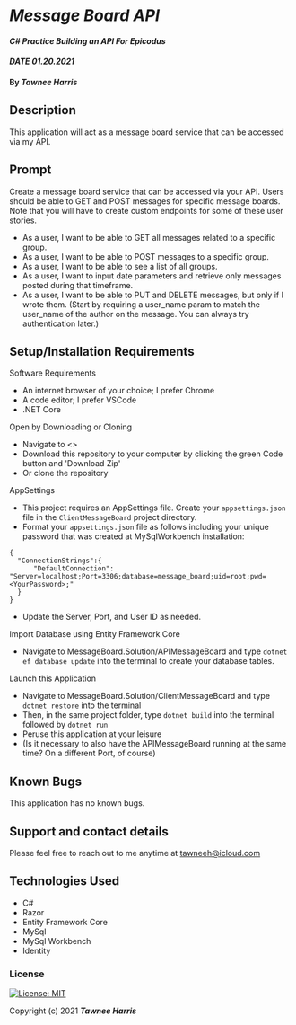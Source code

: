 # _Message Board API_ 

#### _C# Practice Building an API For Epicodus_ 
#### _DATE 01.20.2021_

#### By _**Tawnee Harris**_

## Description

This application will act as a message board service that can be accessed via my API.

## Prompt

Create a message board service that can be accessed via your API. Users should be able to GET and POST messages for specific message boards. Note that you will have to create custom endpoints for some of these user stories.

* As a user, I want to be able to GET all messages related to a specific group.
* As a user, I want to be able to POST messages to a specific group.
* As a user, I want to be able to see a list of all groups.
* As a user, I want to input date parameters and retrieve only messages posted during that timeframe.
* As a user, I want to be able to PUT and DELETE messages, but only if I wrote them. (Start by requiring a user_name param to match the user_name of the author on the message. You can always try authentication later.)

## Setup/Installation Requirements

Software Requirements
* An internet browser of your choice; I prefer Chrome
* A code editor; I prefer VSCode
* .NET Core

Open by Downloading or Cloning
* Navigate to <>
* Download this repository to your computer by clicking the green Code button and 'Download Zip'
* Or clone the repository

AppSettings
* This project requires an AppSettings file. Create your `appsettings.json` file in the `ClientMessageBoard` project directory. 
* Format your `appsettings.json` file as follows including your unique password that was created at MySqlWorkbench installation:
```
{
  "ConnectionStrings":{
      "DefaultConnection": "Server=localhost;Port=3306;database=message_board;uid=root;pwd=<YourPassword>;"
  }
}
```
* Update the Server, Port, and User ID as needed.

Import Database using Entity Framework Core
* Navigate to MessageBoard.Solution/APIMessageBoard and type `dotnet ef database update` into the terminal to create your database tables.

Launch this Application
* Navigate to MessageBoard.Solution/ClientMessageBoard and type `dotnet restore` into the terminal
* Then, in the same project folder, type `dotnet build` into the terminal followed by `dotnet run`
* Peruse this application at your leisure
* (Is it necessary to also have the APIMessageBoard running at the same time? On a different Port, of course)

## Known Bugs

This application has no known bugs. 

## Support and contact details

Please feel free to reach out to me anytime at <tawneeh@icloud.com>

## Technologies Used

* C#
* Razor
* Entity Framework Core
* MySql
* MySql Workbench
* Identity

### License

[![License: MIT](https://img.shields.io/badge/License-MIT-yellow.svg)](https://opensource.org/licenses/MIT)

Copyright (c) 2021 **_Tawnee Harris_**
